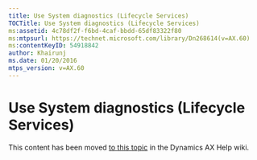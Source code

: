 ```yaml
---
title: Use System diagnostics (Lifecycle Services)
TOCTitle: Use System diagnostics (Lifecycle Services)
ms:assetid: 4c78df2f-f6bd-4caf-bbdd-65df83322f80
ms:mtpsurl: https://technet.microsoft.com/library/Dn268614(v=AX.60)
ms:contentKeyID: 54918842
author: Khairunj
ms.date: 01/20/2016
mtps_version: v=AX.60
---
```


# Use System diagnostics (Lifecycle Services) 


This content has been moved [to this topic](https://ax.help.dynamics.com/en/wiki/use-system-diagnostics-lifecycle-services/) in the Dynamics AX Help wiki.

  


